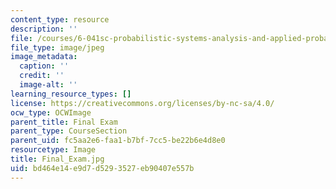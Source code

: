 ```yaml
---
content_type: resource
description: ''
file: /courses/6-041sc-probabilistic-systems-analysis-and-applied-probability-fall-2013/bd464e14e9d7d5293527eb90407e557b_Final_Exam.jpg
file_type: image/jpeg
image_metadata:
  caption: ''
  credit: ''
  image-alt: ''
learning_resource_types: []
license: https://creativecommons.org/licenses/by-nc-sa/4.0/
ocw_type: OCWImage
parent_title: Final Exam
parent_type: CourseSection
parent_uid: fc5aa2e6-faa1-b7bf-7cc5-be22b6e4d8e0
resourcetype: Image
title: Final_Exam.jpg
uid: bd464e14-e9d7-d529-3527-eb90407e557b
---
```


